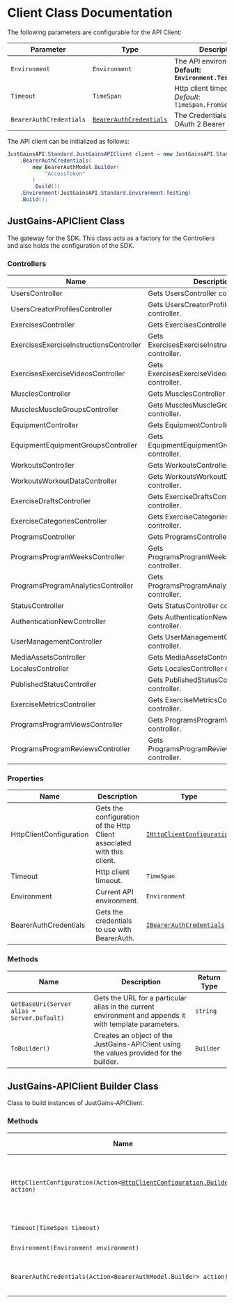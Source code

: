
# Client Class Documentation

The following parameters are configurable for the API Client:

| Parameter | Type | Description |
|  --- | --- | --- |
| `Environment` | `Environment` | The API environment. <br> **Default: `Environment.Testing`** |
| `Timeout` | `TimeSpan` | Http client timeout.<br>*Default*: `TimeSpan.FromSeconds(100)` |
| `BearerAuthCredentials` | [`BearerAuthCredentials`](auth/oauth-2-bearer-token.md) | The Credentials Setter for OAuth 2 Bearer token |

The API client can be initialized as follows:

```csharp
JustGainsAPI.Standard.JustGainsAPIClient client = new JustGainsAPI.Standard.JustGainsAPIClient.Builder()
    .BearerAuthCredentials(
        new BearerAuthModel.Builder(
            "AccessToken"
        )
        .Build())
    .Environment(JustGainsAPI.Standard.Environment.Testing)
    .Build();
```

## JustGains-APIClient Class

The gateway for the SDK. This class acts as a factory for the Controllers and also holds the configuration of the SDK.

### Controllers

| Name | Description |
|  --- | --- |
| UsersController | Gets UsersController controller. |
| UsersCreatorProfilesController | Gets UsersCreatorProfilesController controller. |
| ExercisesController | Gets ExercisesController controller. |
| ExercisesExerciseInstructionsController | Gets ExercisesExerciseInstructionsController controller. |
| ExercisesExerciseVideosController | Gets ExercisesExerciseVideosController controller. |
| MusclesController | Gets MusclesController controller. |
| MusclesMuscleGroupsController | Gets MusclesMuscleGroupsController controller. |
| EquipmentController | Gets EquipmentController controller. |
| EquipmentEquipmentGroupsController | Gets EquipmentEquipmentGroupsController controller. |
| WorkoutsController | Gets WorkoutsController controller. |
| WorkoutsWorkoutDataController | Gets WorkoutsWorkoutDataController controller. |
| ExerciseDraftsController | Gets ExerciseDraftsController controller. |
| ExerciseCategoriesController | Gets ExerciseCategoriesController controller. |
| ProgramsController | Gets ProgramsController controller. |
| ProgramsProgramWeeksController | Gets ProgramsProgramWeeksController controller. |
| ProgramsProgramAnalyticsController | Gets ProgramsProgramAnalyticsController controller. |
| StatusController | Gets StatusController controller. |
| AuthenticationNewController | Gets AuthenticationNewController controller. |
| UserManagementController | Gets UserManagementController controller. |
| MediaAssetsController | Gets MediaAssetsController controller. |
| LocalesController | Gets LocalesController controller. |
| PublishedStatusController | Gets PublishedStatusController controller. |
| ExerciseMetricsController | Gets ExerciseMetricsController controller. |
| ProgramsProgramViewsController | Gets ProgramsProgramViewsController controller. |
| ProgramsProgramReviewsController | Gets ProgramsProgramReviewsController controller. |

### Properties

| Name | Description | Type |
|  --- | --- | --- |
| HttpClientConfiguration | Gets the configuration of the Http Client associated with this client. | [`IHttpClientConfiguration`](http-client-configuration.md) |
| Timeout | Http client timeout. | `TimeSpan` |
| Environment | Current API environment. | `Environment` |
| BearerAuthCredentials | Gets the credentials to use with BearerAuth. | [`IBearerAuthCredentials`](auth/oauth-2-bearer-token.md) |

### Methods

| Name | Description | Return Type |
|  --- | --- | --- |
| `GetBaseUri(Server alias = Server.Default)` | Gets the URL for a particular alias in the current environment and appends it with template parameters. | `string` |
| `ToBuilder()` | Creates an object of the JustGains-APIClient using the values provided for the builder. | `Builder` |

## JustGains-APIClient Builder Class

Class to build instances of JustGains-APIClient.

### Methods

| Name | Description | Return Type |
|  --- | --- | --- |
| `HttpClientConfiguration(Action<`[`HttpClientConfiguration.Builder`](http-client-configuration-builder.md)`> action)` | Gets the configuration of the Http Client associated with this client. | `Builder` |
| `Timeout(TimeSpan timeout)` | Http client timeout. | `Builder` |
| `Environment(Environment environment)` | Current API environment. | `Builder` |
| `BearerAuthCredentials(Action<BearerAuthModel.Builder> action)` | Sets credentials for BearerAuth. | `Builder` |

